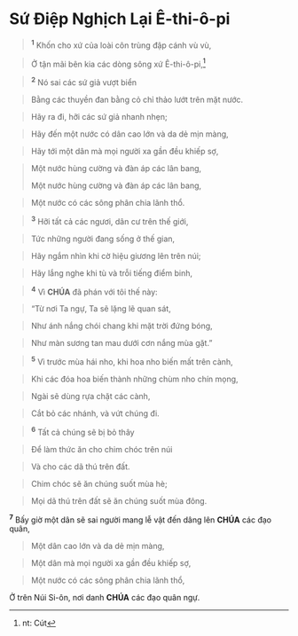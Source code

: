 # Sứ Điệp Nghịch Lại Ê-thi-ô-pi

> <sup><b>1</b></sup> Khốn cho xứ của loài côn trùng đập cánh vù vù,
>


> Ở tận mãi bên kia các dòng sông xứ Ê-thi-ô-pi,[^1-beaa4c9a-f6a4-41f7-9bcf-642169cf6901]
>


> <sup><b>2</b></sup> Nó sai các sứ giả vượt biển
>


> Bằng các thuyền đan bằng cỏ chỉ thảo lướt trên mặt nước.
>


> Hãy ra đi, hỡi các sứ giả nhanh nhẹn;
>


> Hãy đến một nước có dân cao lớn và da dẻ mịn màng,
>


> Hãy tới một dân mà mọi người xa gần đều khiếp sợ,
>


> Một nước hùng cường và đàn áp các lân bang,
> 
> Một nước hùng cường và đàn áp các lân bang,
>


> Một nước có các sông phân chia lãnh thổ.
>


> <sup><b>3</b></sup> Hỡi tất cả các ngươi, dân cư trên thế giới,
>


> Tức những người đang sống ở thế gian,
>


> Hãy ngắm nhìn khi cờ hiệu giương lên trên núi;
>


> Hãy lắng nghe khi tù và trỗi tiếng điểm binh,
>


> <sup><b>4</b></sup> Vì **CHÚA** đã phán với tôi thế này:
>


> “Từ nơi Ta ngự, Ta sẽ lặng lẽ quan sát,
>


> Như ánh nắng chói chang khi mặt trời đứng bóng,
>


> Như màn sương tan mau dưới cơn nắng mùa gặt.”
>


> <sup><b>5</b></sup> Vì trước mùa hái nho, khi hoa nho biến mất trên cành,
>


> Khi các đóa hoa biến thành những chùm nho chín mọng,
>


> Ngài sẽ dùng rựa chặt các cành,
>


> Cắt bỏ các nhánh, và vứt chúng đi.
>


> <sup><b>6</b></sup> Tất cả chúng sẽ bị bỏ thây
>


> Để làm thức ăn cho chim chóc trên núi
>


> Và cho các dã thú trên đất.
>


> Chim chóc sẽ ăn chúng suốt mùa hè;
>


> Mọi dã thú trên đất sẽ ăn chúng suốt mùa đông.
>

<sup><b>7</b></sup> Bấy giờ một dân sẽ sai người mang lễ vật đến dâng lên **CHÚA** các đạo quân,


> Một dân cao lớn và da dẻ mịn màng,
>


> Một dân mà mọi người xa gần đều khiếp sợ,
>


> Một nước có các sông phân chia lãnh thổ,
>

Ở trên Núi Si-ôn, nơi danh **CHÚA** các đạo quân ngự.

[^1-beaa4c9a-f6a4-41f7-9bcf-642169cf6901]: nt: Cút
